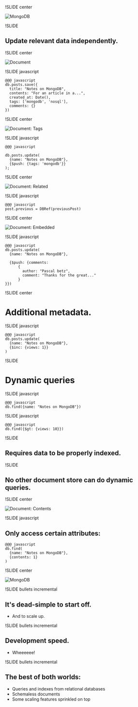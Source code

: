 !SLIDE center

![MongoDB](mongodb.png)

!SLIDE

## Update relevant data independently. ##

!SLIDE center

![Document](document.jpg)

!SLIDE javascript

    @@@ javascript
    db.posts.save({
      title: "Notes on MongoDB",
      contents: "For an article in a...",
      created_at: Date(),
      tags: ['mongodb', 'nosql'],
      comments: {}
    })

!SLIDE center

![Document: Tags](document_tags.jpg)

!SLIDE javascript

    @@@ javascript

    db.posts.update(
      {name: "Notes on MongoDB"},
      {$push: {tags: 'mongodb'}}
    );

!SLIDE center

![Document: Related](document_related.jpg)

!SLIDE javascript

    @@@ javascript
    post.previous = DBRef(previousPost)

!SLIDE center

![Document: Embedded](document_embedded.jpg)

!SLIDE javascript

    @@@ javascript
    db.posts.update(
      {name: "Notes on MongoDB"},

      {$push: {comments:
          {
            author: "Pascal betz",
            comment: "Thanks for the great..."
          }
    }})

!SLIDE center

# Additional metadata. #

!SLIDE javascript

    @@@ javascript
    db.posts.update(
      {name: "Notes on MongoDB"},
      {$inc: {views: 1}}
    )

!SLIDE

# Dynamic queries #

!SLIDE javascript

    @@@ javascript
    db.find({name: "Notes on MongoDB"})

!SLIDE javascript

    @@@ javascript
    db.find({$gt: {views: 10}})

!SLIDE

## Requires data to be properly indexed. ##

!SLIDE

## No other document store can do dynamic queries. ##

!SLIDE center

![Document: Contents](document_contents.jpg)

!SLIDE javascript

## Only access certain attributes: ##

    @@@ javascript
    db.find(
      {name: "Notes on MongoDB"},
      {contents: 1}
    )

!SLIDE center

![MongoDB](mongodb.png)

!SLIDE bullets incremental

## It's dead-simple to start off. ##

* And to scale up.

!SLIDE bullets incremental

## Development speed. ##

* Wheeeeee!

!SLIDE bullets incremental

## The best of both worlds: ##

* Queries and indexes from relational databases
* Schemaless documents
* Some scaling features sprinkled on top
